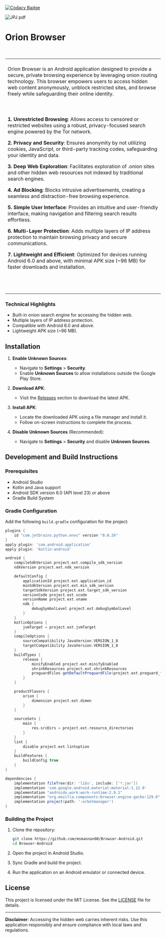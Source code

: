 [![Codacy Badge](https://app.codacy.com/project/badge/Grade/94c252c8ce904c4cbbc4146a463b4d9e)](https://app.codacy.com/gh/msmannan00/Genesis-Android/dashboard?utm_source=gh&utm_medium=referral&utm_content=&utm_campaign=Badge_grade)

![JPJ pdf](https://github.com/user-attachments/assets/84c4367f-2935-434b-bf1a-513ff155181e)

# Orion Browser
<table>
<tr>
<td>
<br>
Orion Browser is an Android application designed to provide a secure, private browsing experience by leveraging onion routing technology. This browser empowers users to access hidden web content anonymously, unblock restricted sites, and browse freely while safeguarding their online identity.
<br>
<br>
</td>
</tr>
<br>
<tr>
<td>
<br>

**1. Unrestricted Browsing**: Allows access to censored or restricted websites using a robust, privacy-focused search engine powered by the Tor network.

**2. Privacy and Security**: Ensures anonymity by not utilizing cookies, JavaScript, or third-party tracking codes, safeguarding your identity and data.

**3. Deep Web Exploration**: Facilitates exploration of .onion sites and other hidden web resources not indexed by traditional search engines.

**4. Ad Blocking**: Blocks intrusive advertisements, creating a seamless and distraction-free browsing experience.

**5. Simple User Interface**: Provides an intuitive and user-friendly interface, making navigation and filtering search results effortless.

**6. Multi-Layer Protection**: Adds multiple layers of IP address protection to maintain browsing privacy and secure communications.

**7. Lightweight and Efficient**: Optimized for devices running Android 6.0 and above, with minimal APK size (~96 MB) for faster downloads and installation.

<br><br>
</td>
</tr>
</table>

### Technical Highlights
- Built-in onion search engine for accessing the hidden web.
- Multiple layers of IP address protection.
- Compatible with Android 6.0 and above.
- Lightweight APK size (~96 MB).

## Installation

1. **Enable Unknown Sources**:
   - Navigate to **Settings** > **Security**.
   - Enable **Unknown Sources** to allow installations outside the Google Play Store.

2. **Download APK**:
   - Visit the [Releases](https://github.com/msmannan00/Browser-Android/releases) section to download the latest APK.

3. **Install APK**:
   - Locate the downloaded APK using a file manager and install it.
   - Follow on-screen instructions to complete the process.

4. **Disable Unknown Sources** (Recommended):
   - Navigate to **Settings** > **Security** and disable **Unknown Sources**.

## Development and Build Instructions

### Prerequisites
- Android Studio
- Kotlin and Java support
- Android SDK version 6.0 (API level 23) or above
- Gradle Build System

### Gradle Configuration

Add the following `build.gradle` configuration for the project:

```gradle
plugins {
    id "com.jetbrains.python.envs" version "0.0.26"
}
apply plugin: 'com.android.application'
apply plugin: 'kotlin-android'

android {
    compileSdkVersion project.ext.compile_sdk_version
    ndkVersion project.ext.ndk_version

    defaultConfig {
        applicationId project.ext.application_id
        minSdkVersion project.ext.min_sdk_version
        targetSdkVersion project.ext.target_sdk_version
        versionCode project.ext.vcode
        versionName project.ext.vname
        ndk {
            debugSymbolLevel project.ext.debugSymbolLevel
        }
    }
    kotlinOptions {
        jvmTarget = project.ext.jvmTarget
    }
    compileOptions {
        sourceCompatibility JavaVersion.VERSION_1_8
        targetCompatibility JavaVersion.VERSION_1_8
    }
    buildTypes {
        release {
            minifyEnabled project.ext.minifyEnabled
            shrinkResources project.ext.shrinkResources
            proguardFiles getDefaultProguardFile(project.ext.proguard_file), project.ext.proguard_rule
        }
    }

    productFlavors {
        orion {
            dimension project.ext.dimen
        }
    }

    sourceSets {
        main {
            res.srcDirs = project.ext.resource_directories
        }
    }
    lint {
        disable project.ext.lintoption
    }
    buildFeatures {
        buildConfig true
    }
}

dependencies {
    implementation fileTree(dir: 'libs', include: ['*.jar'])
    implementation 'com.google.android.material:material:1.12.0'
    implementation "androidx.work:work-runtime:2.9.1"
    implementation "org.mozilla.components:browser-engine-gecko:129.0"
    implementation project(path: ':orbotmanager')
}
```

### Building the Project
1. Clone the repository:
   ```bash
   git clone https://github.com/msmannan00/Browser-Android.git
   cd Browser-Android
   ```

2. Open the project in Android Studio.

3. Sync Gradle and build the project.

4. Run the application on an Android emulator or connected device.

## License

This project is licensed under the MIT License. See the [LICENSE](LICENSE) file for details.

---

**Disclaimer**: Accessing the hidden web carries inherent risks. Use this application responsibly and ensure compliance with local laws and regulations.
